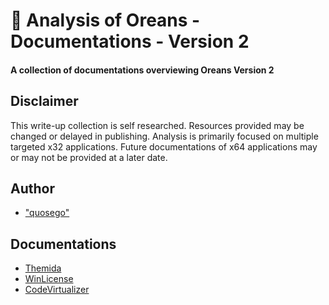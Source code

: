 # 🔎 Analysis of Oreans - Documentations - Version 2

#### A collection of documentations overviewing Oreans Version 2 

## Disclaimer

This write-up collection is self researched. Resources provided may be changed or delayed in publishing. Analysis is primarily focused on multiple targeted x32 applications. Future documentations of x64 applications may or may not be provided at a later date.

## Author

* ["quosego"][ref-SELF] 

## Documentations
  * [Themida](https://github.com/quosego/analysis.oreans/tree/master/Documentations/Version%202/Themida)
  * [WinLicense](https://github.com/quosego/analysis.oreans/tree/master/Documentations/Version%202/WinLicense)
  * [CodeVirtualizer](https://github.com/quosego/analysis.oreans/tree/master/Documentations/Version%202/CodeVirtualizer)
      
[ref-SELF]: https://github.com/quosego
